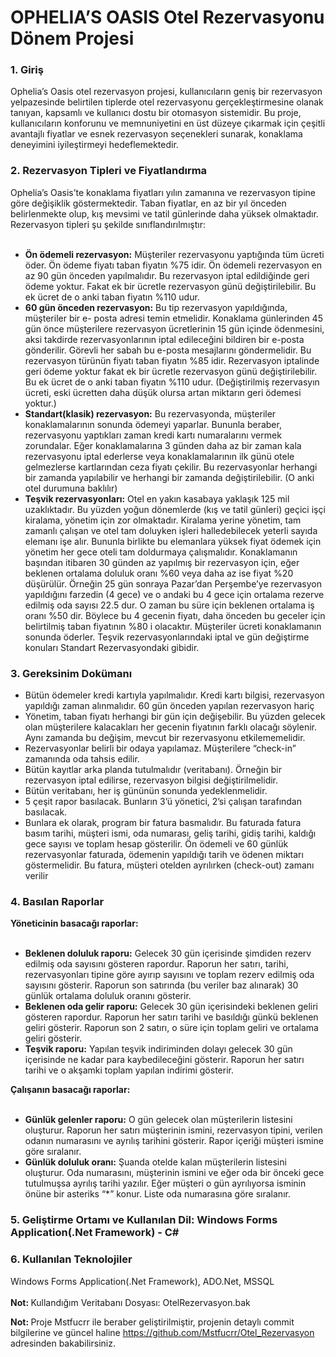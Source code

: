 <h1>OPHELIA’S OASIS Otel Rezervasyonu Dönem Projesi</h1>
<h3>1. Giriş</h3>
Ophelia’s Oasis otel rezervasyon projesi, kullanıcıların geniş bir rezervasyon yelpazesinde belirtilen tiplerde otel rezervasyonu gerçekleştirmesine olanak tanıyan, kapsamlı ve kullanıcı dostu bir otomasyon sistemidir. Bu proje, kullanıcıların konforunu ve memnuniyetini en üst düzeye çıkarmak için çeşitli avantajlı fiyatlar ve esnek rezervasyon seçenekleri sunarak, konaklama deneyimini iyileştirmeyi hedeflemektedir.

<h3>2. Rezervasyon Tipleri ve Fiyatlandırma</h3>
Ophelia’s Oasis’te konaklama fiyatları yılın zamanına ve rezervasyon tipine göre değişiklik göstermektedir. Taban fiyatlar, en az bir yıl önceden belirlenmekte olup, kış mevsimi ve tatil günlerinde daha yüksek olmaktadır. Rezervasyon tipleri şu şekilde sınıflandırılmıştır:
<br><br>
<ul>
    <li><b>Ön ödemeli rezervasyon:</b> Müşteriler rezervasyonu yaptığında tüm ücreti öder. Ön
ödeme fiyatı taban fiyatın %75 idir. Ön ödemeli rezervasyon en az 90 gün önceden
yapılmalıdır. Bu rezervasyon iptal edildiğinde geri ödeme yoktur. Fakat ek bir
ücretle rezervasyon günü değiştirilebilir. Bu ek ücret de o anki taban fiyatın %110
udur.</li>
<li><b>60 gün önceden rezervasyon:</b> Bu tip rezervasyon yapıldığında, müşteriler bir e- posta adresi temin etmelidir. Konaklama günlerinden 45 gün önce müşterilere
rezervasyon ücretlerinin 15 gün içinde ödenmesini, aksi takdirde
rezervasyonlarının iptal edileceğini bildiren bir e-posta gönderilir.
Görevli her sabah bu e-posta mesajlarını göndermelidir. Bu rezervasyon
türünün fiyatı taban fiyatın %85 idir. Rezervasyon iptalinde geri ödeme yoktur
fakat ek bir ücretle rezervasyon günü değiştirilebilir. Bu ek ücret de o anki taban
fiyatın %110 udur. (Değiştirilmiş rezervasyın ücreti, eski ücretten daha düşük
olursa artan miktarın geri ödemesi yoktur.)</li>
<li><b>Standart(klasik) rezervasyon:</b> Bu rezervasyonda, müşteriler konaklamalarının
sonunda ödemeyi yaparlar. Bununla beraber, rezervasyonu yaptıkları zaman kredi
kartı numaralarını vermek zorundalar. Eğer konaklamalarına 3 günden daha az bir
zaman kala rezervasyonu iptal ederlerse veya konaklamalarının ilk günü otele
gelmezlerse kartlarından ceza fiyatı çekilir. Bu rezervasyonlar herhangi bir
zamanda yapılabilir ve herhangi bir zamanda değiştirilebilir. (O anki otel
durumuna baklılır)</li>
<li><b>Teşvik rezervasyonları:</b> Otel en yakın kasabaya yaklaşık 125 mil uzaklıktadır. Bu
yüzden yoğun dönemlerde (kış ve tatil günleri) geçici işçi kiralama, yönetim için
zor olmaktadır. Kiralama yerine yönetim, tam zamanlı çalışan ve otel tam
doluyken işleri halledebilecek yeterli sayıda elemanı işe alır. Bununla birlikte bu
elemanlara yüksek fiyat ödemek için yönetim her gece oteli tam doldurmaya
çalışmalıdır. Konaklamanın başından itibaren 30 günden az yapılmış bir
rezervasyon için, eğer beklenen ortalama doluluk oranı %60 veya daha az ise fiyat
%20 düşürülür. Örneğin 25 gün sonraya Pazar’dan Perşembe’ye rezervasyon
yapıldığını farzedin (4 gece) ve o andaki bu 4 gece için ortalama rezerve edilmiş
oda sayısı 22.5 dur. O zaman bu süre için beklenen ortalama iş oranı %50 dir.
Böylece bu 4 gecenin fiyatı, daha önceden bu geceler için belirtilmiş taban
fiyatının %80 i olacaktır. Müşteriler ücreti konaklamanın sonunda öderler. Teşvik
rezervasyonlarındaki iptal ve gün değiştirme konuları Standart Rezervasyondaki
gibidir.
</li>
</ul>
<h3>3. Gereksinim Dokümanı</h3>
<ul>
<li>Bütün ödemeler kredi kartıyla yapılmalıdır. Kredi kartı bilgisi, rezervasyon yapıldığı
zaman alınmalıdır. 60 gün önceden yapılan rezervasyon hariç</li>
<li>Yönetim, taban fiyatı herhangi bir gün için değişebilir. Bu yüzden gelecek olan
müşterilere kalacakları her gecenin fiyatının farklı olacağı söylenir. Aynı zamanda bu
değişim, mevcut bir rezervasyonu etkilememelidir.</li>
<li>Rezervasyonlar belirli bir odaya yapılamaz. Müşterilere “check-in” zamanında oda
tahsis edilir.</li>
<li>Bütün kayıtlar arka planda tutulmalıdır (veritabanı). Örneğin bir rezervasyon iptal
edilirse, rezervasyon bilgisi değiştirilmelidir.</li>
<li>Bütün veritabanı, her iş gününün sonunda yedeklenmelidir.</li>
<li>5 çeşit rapor basılacak.
Bunların 3’ü yönetici, 2’si çalışan tarafından basılacak.</li>
<li>Bunlara ek olarak, program bir fatura basmalıdır. Bu faturada fatura basım tarihi, müşteri
ismi, oda numarası, geliş tarihi, gidiş tarihi, kaldığı gece sayısı ve toplam hesap gösterilir. Ön
ödemeli ve 60 günlük rezervasyonlar faturada, ödemenin yapıldığı tarih ve ödenen miktarı
göstermelidir. Bu fatura, müşteri otelden ayrılırken (check-out) zamanı verilir</li>
</ul>

<h3>4. Basılan Raporlar</h3>
<b>Yöneticinin basacağı raporlar:</b>
<br><br>
<ul>
    <li><b>Beklenen doluluk raporu:</b> Gelecek 30 gün içerisinde şimdiden rezerv edilmiş oda
sayısını gösteren rapordur. Raporun her satırı, tarihi, rezervasyonları tipine göre ayırıp
sayısını ve toplam rezerv edilmiş oda sayısını gösterir. Raporun son satırında (bu
veriler baz alınarak) 30 günlük ortalama doluluk oranını gösterir.</li>
<li><b>Beklenen oda gelir raporu:</b> Gelecek 30 gün içerisindeki beklenen geliri gösteren
rapordur. Raporun her satırı tarihi ve basıldığı günkü beklenen geliri gösterir. Raporun
son 2 satırı, o süre için toplam geliri ve ortalama geliri gösterir.</li>
<li><b>Teşvik raporu:</b> Yapılan teşvik indiriminden dolayı gelecek 30 gün içerisinde ne kadar
para kaybedileceğini gösterir. Raporun her satırı tarihi ve o akşamki toplam yapılan
indirimi gösterir.</li>
</ul>
<b>Çalışanın basacağı raporlar:</b>
<br><br>
<ul>
<li><b>Günlük gelenler raporu:</b> O gün gelecek olan müşterilerin listesini oluşturur.
Raporun her satırı müşterinin ismini, rezervasyon tipini, verilen odanın numarasını ve
ayrılış tarihini gösterir. Rapor içeriği müşteri ismine göre sıralanır.</li>
<li><b>Günlük doluluk oranı:</b> Şuanda otelde kalan müşterilerin listesini oluşturur. Oda
numarasını, müşterinin ismini ve eğer oda bir önceki gece tutulmuşsa ayrılış tarihi
yazılır. Eğer müşteri o gün ayrılıyorsa isminin önüne bir asteriks “*” konur. Liste oda
numarasına göre sıralanır.</li>
</ul>

<h3>5. Geliştirme Ortamı ve Kullanılan Dil: Windows Forms Application(.Net Framework) - C#</h3>

<h3>6. Kullanılan Teknolojiler</h3>
Windows Forms Application(.Net Framework), ADO.Net, MSSQL
<br><br>
<b>Not: </b>Kullandığım Veritabanı Dosyası: OtelRezervasyon.bak

<b>Not: </b>Proje Mstfucrr ile beraber geliştirilmiştir, projenin detaylı commit bilgilerine ve güncel haline https://github.com/Mstfucrr/Otel_Rezervasyon adresinden bakabilirsiniz.

